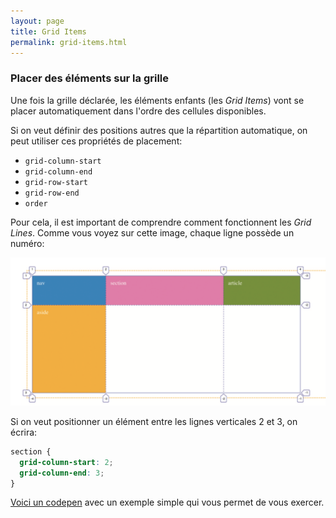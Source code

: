 ```yaml
---
layout: page
title: Grid Items
permalink: grid-items.html
---
```


### Placer des éléments sur la grille

Une fois la grille déclarée, les éléments enfants (les *Grid Items*) vont se placer automatiquement dans l'ordre des cellules disponibles.

Si on veut définir des positions autres que la répartition automatique, on peut utiliser ces propriétés de placement: 

- `grid-column-start`
- `grid-column-end`
- `grid-row-start`
- `grid-row-end`
- `order`

Pour cela, il est important de comprendre comment fonctionnent les *Grid Lines*. Comme vous voyez sur cette image, chaque ligne possède un numéro:

![](img/grid-lines.png)

Si on veut positionner un élément entre les lignes verticales 2 et 3, on écrira:

```css
section {
  grid-column-start: 2;
  grid-column-end: 3;
}
```

[Voici un codepen](https://codepen.io/eracom/pen/abwyybp?editors=1100) avec un exemple simple qui vous permet de vous exercer.
